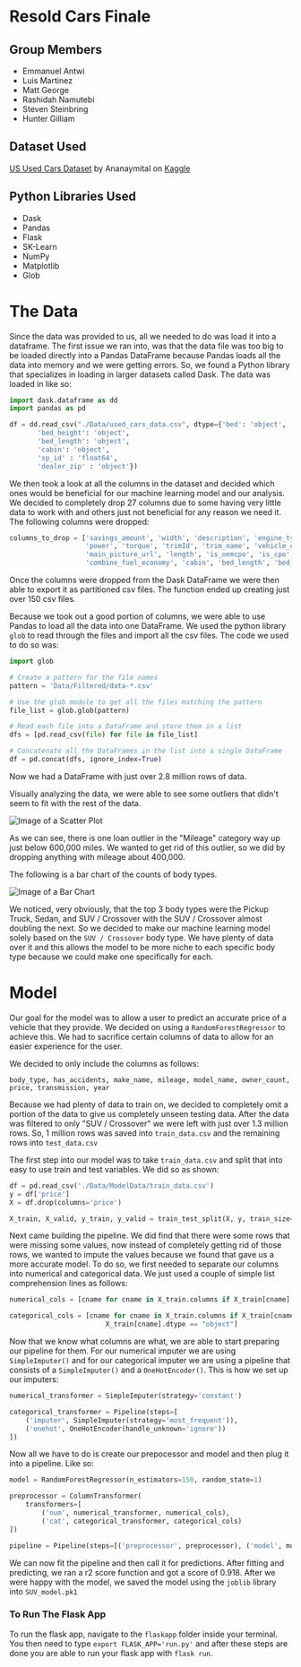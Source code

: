 # Resold Cars Finale

## Group Members
- Emmanuel Antwi
- Luis Martinez
- Matt George
- Rashidah Namutebi
- Steven Steinbring
- Hunter Gilliam


## Dataset Used
[US Used Cars Dataset](https://www.kaggle.com/datasets/ananaymital/us-used-cars-dataset) by Ananaymital on [Kaggle](kaggle.com)

## Python Libraries Used
- Dask
- Pandas
- Flask
- SK-Learn
- NumPy
- Matplotlib
- Glob

# The Data
Since the data was provided to us, all we needed to do was load it into a dataframe. The first issue we ran into, was that the data file was
too big to be loaded directly into a Pandas DataFrame because Pandas loads all the data into memory and we were getting errors. So, we found
a Python library that specializes in loading in larger datasets called Dask. The data was loaded in like so:

```python
import dask.dataframe as dd
import pandas as pd

df = dd.read_csv("./Data/used_cars_data.csv", dtype={'bed': 'object',
       'bed_height': 'object',
       'bed_length': 'object',
       'cabin': 'object',
       'sp_id' : 'float64',
       'dealer_zip' : 'object'})
```

We then took a look at all the columns in the dataset and decided which ones would be beneficial for our machine learning model and our
analysis. We decided to completely drop 27 columns due to some having very little data to work with and others just not beneficial for any
reason we need it. The following columns were dropped:

```python
columns_to_drop = ['savings_amount', 'width', 'description', 'engine_type', 'sp_id', 'listing_id',
                   'power', 'torque', 'trimId', 'trim_name', 'vehicle_damage_category', 'major_options', 
                   'main_picture_url', 'length', 'is_oemcpo', 'is_cpo', 'is_certified', 'height', 'front_legroom', 'fleet', 
                   'combine_fuel_economy', 'cabin', 'bed_length', 'bed_height', 'bed', 'back_legroom', 'wheelbase']
```

Once the columns were dropped from the Dask DataFrame we were then able to export it as partitioned csv files. The function ended up creating
just over 150 csv files.

Because we took out a good portion of columns, we were able to use Pandas to load all the data into one DataFrame. We used the python library
```glob``` to read through the files and import all the csv files. The code we used to do so was:

```python
import glob

# Create a pattern for the file names
pattern = 'Data/Filtered/data-*.csv'

# Use the glob module to get all the files matching the pattern
file_list = glob.glob(pattern)

# Read each file into a DataFrame and store them in a list
dfs = [pd.read_csv(file) for file in file_list]

# Concatenate all the DataFrames in the list into a single DataFrame
df = pd.concat(dfs, ignore_index=True)
```

Now we had a DataFrame with just over 2.8 million rows of data.

Visually analyzing the data, we were able to see some outliers that didn't seem to fit with the rest of the data.

![Image of a Scatter Plot](images/ScatterPlot.png)

As we can see, there is one loan outlier in the "Mileage" category way up just below 600,000 miles. We wanted to get rid of this outlier,
so we did by dropping anything with mileage about 400,000.

The following is a bar chart of the counts of body types.

![Image of a Bar Chart](images/BarChart.png)

We noticed, very obviously, that the top 3 body types were the Pickup Truck, Sedan, and SUV / Crossover with the SUV / Crossover almost doubling
the next. So we decided to make our machine learning model solely based on the ```SUV / Crossover``` body type. We have plenty of data over it
and this allows the model to be more niche to each specific body type because we could make one specifically for each.

# Model
Our goal for the model was to allow a user to predict an accurate price of a vehicle that they provide. We decided on using a ```RandomForestRegressor```
to achieve this. We had to sacrifice certain columns of data to allow for an easier experience for the user. 

We decided to only include the columns as follows:

```
body_type, has_accidents, make_name, mileage, model_name, owner_count, price, transmission, year
```

Because we had plenty of data to train on, we decided to completely omit a portion of the data to give us completely unseen testing data.
After the data was filtered to only "SUV / Crossover" we were left with just over 1.3 million rows. So, 1 million rows was saved into ```train_data.csv```
and the remaining rows into ```test_data.csv```

The first step into our model was to take ```train_data.csv``` and split that into easy to use train and test variables. We did so as shown:

```python
df = pd.read_csv('./Data/ModelData/train_data.csv')
y = df['price']
X = df.drop(columns='price')

X_train, X_valid, y_train, y_valid = train_test_split(X, y, train_size=0.8, test_size=0.2)
```

Next came building the pipeline. We did find that there were some rows that were missing some values, now instead of completely getting rid of those
rows, we wanted to impute the values because we found that gave us a more accurate model. To do so, we first needed to separate our columns into
numerical and categorical data. We just used a couple of simple list comprehension lines as follows:

```python
numerical_cols = [cname for cname in X_train.columns if X_train[cname].dtype in ['int64', 'float64']]

categorical_cols = [cname for cname in X_train.columns if X_train[cname].nunique() < 10 and 
                        X_train[cname].dtype == "object"]
```

Now that we know what columns are what, we are able to start preparing our pipeline for them. For our numerical imputer we are using ```SimpleImputer()```
and for our categorical imputer we are using a pipeline that consists of a ```SimpleImputer()``` and a ```OneHotEncoder()```. This is how we set
up our imputers:

```python
numerical_transformer = SimpleImputer(strategy='constant')

categorical_transformer = Pipeline(steps=[
    ('imputer', SimpleImputer(strategy='most_frequent')),
    ('onehot', OneHotEncoder(handle_unknown='ignore'))
])
```

Now all we have to do is create our prepocessor and model and then plug it into a pipeline. Like so:

```python
model = RandomForestRegressor(n_estimators=150, random_state=1)

preprocessor = ColumnTransformer(
    transformers=[
        ('num', numerical_transformer, numerical_cols),
        ('cat', categorical_transformer, categorical_cols)
])

pipeline = Pipeline(steps=[('preprocessor', preprocessor), ('model', model)])
```

We can now fit the pipeline and then call it for predictions. After fitting and predicting, we ran a r2 score function and got a score
of 0.918. After we were happy with the model, we saved the model using the ```joblib``` library into ```SUV_model.pk1```

### To Run The Flask App
To run the flask app, navigate to the ```flaskapp``` folder inside your terminal. You then need to type ```export FLASK_APP='run.py'```
and after these steps are done you are able to run your flask app with ```flask run```.
